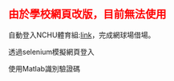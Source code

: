 ## <font color="#f00">由於學校網頁改版，目前無法使用</font>

自動登入NCHU體育組:[link](https://pe.nchu.edu.tw/news.php)，完成網球場借場。

透過selenium模擬網頁登入

使用Matlab識別驗證碼
